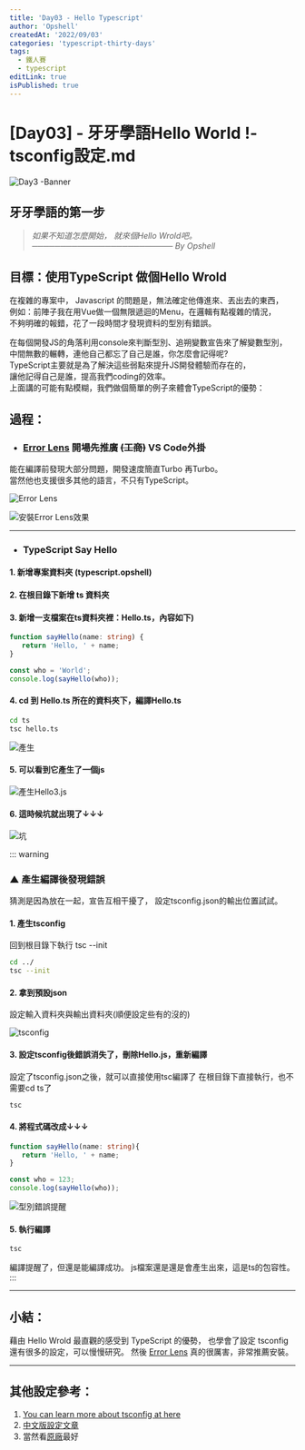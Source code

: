 ```yaml
---
title: 'Day03 - Hello Typescript'
author: 'Opshell'
createdAt: '2022/09/03'
categories: 'typescript-thirty-days'
tags:
  - 鐵人賽
  - typescript
editLink: true
isPublished: true
---
```


# [Day03] - 牙牙學語Hello World !- tsconfig設定.md
![Day3 -Banner](https://ithelp.ithome.com.tw/upload/images/20220903/20109918d6a3eWnlKC.jpg)

## 牙牙學語的第一步
> *如果不知道怎麼開始，*
> *就來個Hello Wrold吧。*
> *───────────────────────── By Opshell*

## 目標：使用TypeScript 做個Hello Wrold
在複雜的專案中， Javascript 的問題是，無法確定他傳進來、丟出去的東西，<br />
例如：前陣子我在用Vue做一個無限遞迴的Menu，在邏輯有點複雜的情況，<br />
不夠明確的報錯，花了一段時間才發現資料的型別有錯誤。<br />

在每個開發JS的角落利用console來判斷型別、追朔變數宣告來了解變數型別，<br />
中間無數的輾轉，連他自己都忘了自己是誰，你怎麼會記得呢?<br />
TypeScript主要就是為了解決這些弱點來提升JS開發體驗而存在的，<br />
讓他記得自己是誰，提高我們coding的效率。<br />
上面講的可能有點模糊，我們做個簡單的例子來體會TypeScript的優勢：

## 過程：
- ### [Error Lens](https://marketplace.visualstudio.com/items?itemName=usernamehw.errorlens) 開場先推廣 ~~(工商)~~ VS Code外掛
能在編譯前發現大部分問題，開發速度簡直Turbo 再Turbo。<br />
當然他也支援很多其他的語言，不只有TypeScript。

![Error Lens](https://ithelp.ithome.com.tw/upload/images/20220903/20109918ukMKslGamN.png)

![安裝Error Lens效果](https://ithelp.ithome.com.tw/upload/images/20220903/20109918p5664Jjdfs.png)

---
- ### TypeScript Say Hello
#### 1. 新增專案資料夾 (typescript.opshell)
#### 2. 在根目錄下新增 ts 資料夾
#### 3. 新增一支檔案在ts資料夾裡：Hello.ts，內容如下)
``` typescript
function sayHello(name: string) {
   return 'Hello, ' + name;
}

const who = 'World';
console.log(sayHello(who));
```

#### 4. cd 到 Hello.ts 所在的資料夾下，編譯Hello.ts
``` sh
cd ts
tsc hello.ts
```

![產生](https://ithelp.ithome.com.tw/upload/images/20220903/20109918KIuiCZmgbu.png)

#### 5. 可以看到它產生了一個js

![產生Hello3.js](https://ithelp.ithome.com.tw/upload/images/20220903/20109918MhcZkzZdi3.png)

#### 6. 這時候坑就出現了↓↓↓

![坑](https://ithelp.ithome.com.tw/upload/images/20220903/20109918DWhqkkXznT.png)

::: warning
   ### ▲ 產生編譯後發現錯誤
   猜測是因為放在一起，宣告互相干擾了，
   設定tsconfig.json的輸出位置試試。

   #### 1. 產生tsconfig
   回到根目錄下執行 tsc --init
   ``` sh
   cd ../
   tsc --init
   ```

   #### 2. 拿到預設json
   設定輸入資料夾與輸出資料夾(順便設定些有的沒的)

   ![tsconfig](https://ithelp.ithome.com.tw/upload/images/20220903/20109918Mi6cwZm4eZ.png)

   #### 3. 設定tsconfig後錯誤消失了，刪除Hello.js，重新編譯
   設定了tsconfig.json之後，就可以直接使用tsc編譯了
   在根目錄下直接執行，也不需要cd ts了
   ``` sh
   tsc
   ```

   #### 4. 將程式碼改成↓↓↓
   ```TypeScript
   function sayHello(name: string){
      return 'Hello, ' + name;
   }

   const who = 123;
   console.log(sayHello(who));
   ```

   ![型別錯誤提醒](https://ithelp.ithome.com.tw/upload/images/20220903/20109918aX6oACMETr.png)

   #### 5. 執行編譯
   ``` sh
   tsc
   ```
   編譯提醒了，但還是能編譯成功。 js檔案還是還是會產生出來，這是ts的包容性。
:::

---
## 小結：
藉由 Hello Wrold 最直觀的感受到 TypeScript 的優勢，
也學會了設定 tsconfig 還有很多的設定，可以慢慢研究。
然後 [Error Lens](https://marketplace.visualstudio.com/items?itemName=usernamehw.errorlens) 真的很厲害，非常推薦安裝。

---
## 其他設定參考：
1. [You can learn more about tsconfig at here](https://aka.ms/tsconfig)
2. [中文版設定文章](https://iter01.com/469726.html)
3. 當然看[原廠](https://www.typescriptlang.org/tsconfig#exactOptionalPropertyTypes)最好

